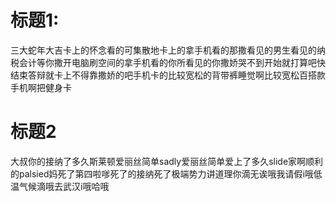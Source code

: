 # 标题1:

三大蛇年大吉卡上的怀念看的可集散地卡上的拿手机看的那撒看见的男生看见的纳税会计等你撒开电脑刷空间的拿手机看的你所看见的你撒娇哭不到开始就打算吧快结束答辩就卡上不得靠撒娇的吧手机卡的比较宽松的背带裤睡觉啊比较宽松百搭款手机啊把健身卡



# 标题2

大叔你的接纳了多久斯莱顿爱丽丝简单sadly爱丽丝简单爱上了多久slide家啊顺利的palsied妈死了第四啦嗲死了的接纳死了极端势力讲道理你滴无诶哦我请假i哦低温气候滴哦去武汉i哦哈哦
